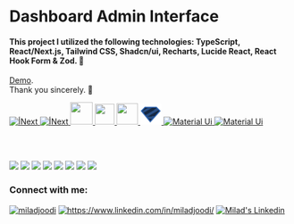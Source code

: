 # Dashboard Admin Interface

<h4>This project I utilized the following technologies: TypeScript, React/Next.js, Tailwind CSS, Shadcn/ui, Recharts, Lucide React, React Hook Form & Zod.  🚀</h4>  

[Demo](https://traversy-dashboard-pi.vercel.app/).\
Thank you sincerely. 🙏

  <a href="https://www.typescriptlang.org/">
    <img
      src="https://cdn.iconscout.com/icon/free/png-256/free-typescript-3521774-2945272.png?f=webp"
      alt="أNext"
      width="40"
      height="40"
    />
  </a>
  
<a href="https://nextjs.org/" target="_blank" rel="noreferrer">
    <img
      src="https://s30.picofile.com/file/8473042000/nextjs.png"
      alt="أNext"
      width="80"
      height="27"
    />
  </a>
  <a href="https://tailwindcss.com/" target="_blank" rel="noreferrer">
    <img
      src="https://www.vectorlogo.zone/logos/tailwindcss/tailwindcss-icon.svg"
      width="40"
      height="40"
    />
  </a>
  </a>
     <a href="https://ui.shadcn.com/">
    <img
      src="https://encrypted-tbn0.gstatic.com/images?q=tbn:ANd9GcSdvQ8P74Q9qIdvz32mDGS6HbBAffF8QUICbBl-jON5Aq3Fqc3uKS9qYdc8NJmr3kSlCN8&usqp=CAU"
      width="35"
      height="37"
    />
  </a>
  <a href="https://react-hook-form.com/">
    <img
      src="https://react-hook-form.com/images/logo/react-hook-form-logo-only.png"
      width="38"
      height="38"
    />
  </a>
  <a href="https://www.npmjs.com/package/zod">
    <img
      src="https://raw.githubusercontent.com/colinhacks/zod/HEAD/logo.svg"
      width="38"
      height="38"
    />
  </a>
    <a href="https://recharts.org/en-US" target="_blank" rel="noreferrer">
  <img
    src="https://s8.uupload.ir/files/ch_ltrf.png"
    alt="Material Ui"
    width="85"
    height="35"
  />
</a>
<a href="https://lucide.dev/" target="_blank" rel="noreferrer">
  <img
    src="https://lucide.dev/logo.light.svg"
    alt="Material Ui"
    width="40"
    height="40"
  />
</a>
 
  \
  <br />


![](https://s8.uupload.ir/files/dashboard_(1)_xoae.jpg)
![](https://s8.uupload.ir/files/dashboard_(8)_f23a.jpg)
![](https://s8.uupload.ir/files/dashboard_(7)_mtt0.jpg)
![](https://s8.uupload.ir/files/dashboard_(4)_cdt8.jpg)
![](https://s8.uupload.ir/files/dashboard_(2)_kawv.jpg)
![](https://s8.uupload.ir/files/dashboard_(3)_re7o.jpg)
![](https://s8.uupload.ir/files/dashboard_(5)_7gn7.jpg)
![](https://s8.uupload.ir/files/dashboard_(6)_rdy1.jpg)



<h3 align="left">Connect with me:</h3>

<p align="left">
  <a href="mailto:miladjoodi1@gmail.com" target="blank"
    ><img
      align="center"
      src="https://upload.wikimedia.org/wikipedia/commons/thumb/7/7e/Gmail_icon_%282020%29.svg/1280px-Gmail_icon_%282020%29.svg.png"
      alt="miladjoodi"
      height="27"
      width="34"
  /></a>
  <a href="https://twitter.com/milad_joodi" target="blank"
    ></a>
  <a
    href="https://www.linkedin.com/in/miladjoodi/"
    target="blank"
    ><img
      align="center"
      src="https://raw.githubusercontent.com/rahuldkjain/github-profile-readme-generator/master/src/images/icons/Social/linked-in-alt.svg"
      alt="https://www.linkedin.com/in/miladjoodi/"
      height="30"
      width="40"
  /></a>    
  <a
    href="https://www.facebook.com/miladjood/"
    target="blank"
    ><img
      align="center"
      src="https://raw.githubusercontent.com/rahuldkjain/github-profile-readme-generator/master/src/images/icons/Social/facebook.svg"
      alt="Milad's Linkedin"
      height="30"
      width="30"
  /></a>
</p>

 

 
